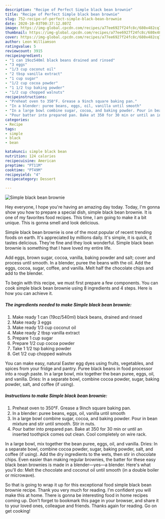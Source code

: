 ```yaml
---
description: "Recipe of Perfect Simple black bean brownie"
title: "Recipe of Perfect Simple black bean brownie"
slug: 752-recipe-of-perfect-simple-black-bean-brownie
date: 2020-10-03T00:37:12.807Z
image: https://img-global.cpcdn.com/recipes/a77ee6927f24fc8c/680x482cq70/simple-black-bean-brownie-recipe-main-photo.jpg
thumbnail: https://img-global.cpcdn.com/recipes/a77ee6927f24fc8c/680x482cq70/simple-black-bean-brownie-recipe-main-photo.jpg
cover: https://img-global.cpcdn.com/recipes/a77ee6927f24fc8c/680x482cq70/simple-black-bean-brownie-recipe-main-photo.jpg
author: Leon Williamson
ratingvalue: 5
reviewcount: 3915
recipeingredient:
- "1 can 19oz540ml black beans drained and rinsed"
- "3 eggs"
- "1/3 cup coconut oil"
- "2 tbsp vanilla extract"
- "1 cup sugar"
- "1/2 cup cocoa powder"
- "1 1/2 tsp baking powder"
- "1/2 cup chopped walnuts"
recipeinstructions:
- "Preheat oven to 350°F. Grease a 9inch square baking pan."
- "In a blender: puree beans, eggs, oil, vanilla until smooth"
- "In a large bowl combine sugar, cocoa, and baking powder. Pour in bean mixture and stir until smooth. Stir in nuts."
- "Pour batter into prepared pan. Bake at 350 for 30 min or until an inserted toothpick comes out clean. Cool completely on wire rack."
categories:
- Recipe
tags:
- simple
- black
- bean

katakunci: simple black bean 
nutrition: 124 calories
recipecuisine: American
preptime: "PT11M"
cooktime: "PT49M"
recipeyield: "4"
recipecategory: Dessert

---
```



![Simple black bean brownie](https://img-global.cpcdn.com/recipes/a77ee6927f24fc8c/680x482cq70/simple-black-bean-brownie-recipe-main-photo.jpg)

Hey everyone, I hope you're having an amazing day today. Today, I'm gonna show you how to prepare a special dish, simple black bean brownie. It is one of my favorites food recipes. This time, I am going to make it a bit unique. This is gonna smell and look delicious.

Simple black bean brownie is one of the most popular of recent trending foods on earth. It's appreciated by millions daily. It's simple, it is quick, it tastes delicious. They're fine and they look wonderful. Simple black bean brownie is something that I have loved my entire life.

Add eggs, brown sugar, cocoa, vanilla, baking powder and salt; cover and process until smooth. In a blender, puree the beans with the oil. Add the eggs, cocoa, sugar, coffee, and vanilla. Melt half the chocolate chips and add to the blender.


To begin with this recipe, we must first prepare a few components. You can cook simple black bean brownie using 8 ingredients and 4 steps. Here is how you can achieve it.

<!--inarticleads1-->

##### The ingredients needed to make Simple black bean brownie:

1. Make ready 1 can (19oz/540ml) black beans, drained and rinsed
1. Make ready 3 eggs
1. Make ready 1/3 cup coconut oil
1. Make ready 2 tbsp vanilla extract
1. Prepare 1 cup sugar
1. Prepare 1/2 cup cocoa powder
1. Take 1 1/2 tsp baking powder
1. Get 1/2 cup chopped walnuts


You can make easy, natural Easter egg dyes using fruits, vegetables, and spices from your fridge and pantry. Puree black beans in food processor into a rough paste. In a large bowl, mix together the bean puree, eggs, oil, and vanilla. Dries: In a separate bowl, combine cocoa powder, sugar, baking powder, salt, and coffee (if using). 

<!--inarticleads2-->

##### Instructions to make Simple black bean brownie:

1. Preheat oven to 350°F. Grease a 9inch square baking pan.
1. In a blender: puree beans, eggs, oil, vanilla until smooth
1. In a large bowl combine sugar, cocoa, and baking powder. Pour in bean mixture and stir until smooth. Stir in nuts.
1. Pour batter into prepared pan. Bake at 350 for 30 min or until an inserted toothpick comes out clean. Cool completely on wire rack.


In a large bowl, mix together the bean puree, eggs, oil, and vanilla. Dries: In a separate bowl, combine cocoa powder, sugar, baking powder, salt, and coffee (if using). Add the dry ingredients to the wets, then stir in chocolate chips. Even easier than making regular brownies, the batter for these easy black bean brownies is made in a blender—yes—a blender. Here&#39;s what you&#39;ll do: Melt the chocolate and coconut oil until smooth (in a double boiler or microwave). 

So that is going to wrap it up for this exceptional food simple black bean brownie recipe. Thank you very much for reading. I'm confident you will make this at home. There is gonna be interesting food in home recipes coming up. Don't forget to bookmark this page in your browser, and share it to your loved ones, colleague and friends. Thanks again for reading. Go on get cooking!
